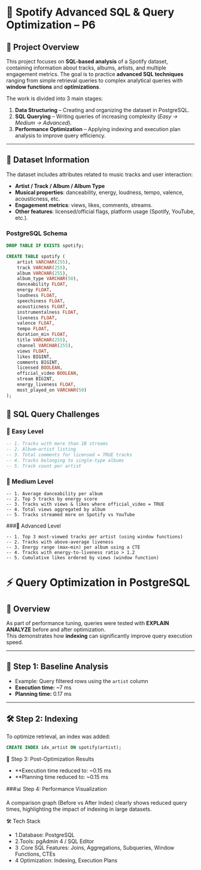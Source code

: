 # 🎵 Spotify Advanced SQL & Query Optimization – P6  

## 📌 Project Overview  
This project focuses on **SQL-based analysis** of a Spotify dataset, containing information about tracks, albums, artists, and multiple engagement metrics. The goal is to practice **advanced SQL techniques** ranging from simple retrieval queries to complex analytical queries with **window functions** and **optimizations**.  

The work is divided into 3 main stages:  
1. **Data Structuring** – Creating and organizing the dataset in PostgreSQL.  
2. **SQL Querying** – Writing queries of increasing complexity (*Easy → Medium → Advanced*).  
3. **Performance Optimization** – Applying indexing and execution plan analysis to improve query efficiency.  

---

## 📂 Dataset Information  

The dataset includes attributes related to music tracks and user interaction:  
- **Artist / Track / Album / Album Type**  
- **Musical properties**: danceability, energy, loudness, tempo, valence, acousticness, etc.  
- **Engagement metrics**: views, likes, comments, streams.  
- **Other features**: licensed/official flags, platform usage (Spotify, YouTube, etc.).  

### PostgreSQL Schema  

```sql
DROP TABLE IF EXISTS spotify;

CREATE TABLE spotify (
    artist VARCHAR(255),
    track VARCHAR(255),
    album VARCHAR(255),
    album_type VARCHAR(50),
    danceability FLOAT,
    energy FLOAT,
    loudness FLOAT,
    speechiness FLOAT,
    acousticness FLOAT,
    instrumentalness FLOAT,
    liveness FLOAT,
    valence FLOAT,
    tempo FLOAT,
    duration_min FLOAT,
    title VARCHAR(255),
    channel VARCHAR(255),
    views FLOAT,
    likes BIGINT,
    comments BIGINT,
    licensed BOOLEAN,
    official_video BOOLEAN,
    stream BIGINT,
    energy_liveness FLOAT,
    most_played_on VARCHAR(50)
);
```


## 📝 SQL Query Challenges

### 🔹 Easy Level
```sql
-- 1. Tracks with more than 1B streams  
-- 2. Album–artist listing  
-- 3. Total comments for licensed = TRUE tracks  
-- 4. Tracks belonging to single-type albums  
-- 5. Track count per artist  
```
### 🔹 Medium Level
```
-- 1. Average danceability per album  
-- 2. Top 5 tracks by energy score  
-- 3. Tracks with views & likes where official_video = TRUE  
-- 4. Total views aggregated by album  
-- 5. Tracks streamed more on Spotify vs YouTube  
  ```
###🔹 Advanced Level
```
-- 1. Top 3 most-viewed tracks per artist (using window functions)  
-- 2. Tracks with above-average liveness  
-- 3. Energy range (max–min) per album using a CTE  
-- 4. Tracks with energy-to-liveness ratio > 1.2  
-- 5. Cumulative likes ordered by views (window function)  
```
# ⚡ Query Optimization in PostgreSQL

## 📌 Overview
As part of performance tuning, queries were tested with **EXPLAIN ANALYZE** before and after optimization.  
This demonstrates how **indexing** can significantly improve query execution speed.

---

## 🔎 Step 1: Baseline Analysis
- Example: Query filtered rows using the `artist` column  
- **Execution time:** ~7 ms  
- **Planning time:** 0.17 ms  

---

## 🛠️ Step 2: Indexing
To optimize retrieval, an index was added:
```sql
CREATE INDEX idx_artist ON spotify(artist);
```
🚀 Step 3: Post-Optimization Results
- **Execution time reduced to: ~0.15 ms
- **Planning time reduced to: ~0.15 ms
  
###📊 Step 4: Performance Visualization

A comparison graph (Before vs After Index) clearly shows reduced query times, highlighting the impact of indexing in large datasets.

🛠️ Tech Stack
-  1.Database: PostgreSQL
-  2.Tools: pgAdmin 4 / SQL Editor
-  3 .Core SQL Features: Joins, Aggregations, Subqueries, Window Functions, CTEs
-  4 Optimization: Indexing, Execution Plans
